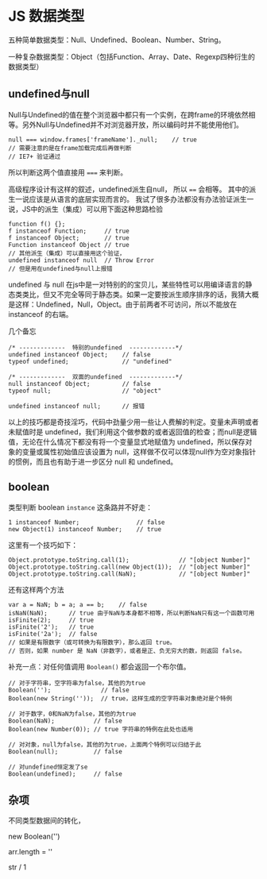 # JS 数据类型

五种简单数据类型：Null、Undefined、Boolean、Number、String。

一种复杂数据类型：Object（包括Function、Array、Date、Regexp四种衍生的数据类型）

## undefined与null

Null与Undefined的值在整个浏览器中都只有一个实例，在跨frame的环境依然相等。另外Null与Undefined并不对浏览器开放，所以编码时并不能使用他们。

    null === window.frames['frameName']._null;    // true
    // 需要注意的是在frame加载完成后再做判断
    // IE7+ 验证通过

所以判断这两个值直接用 `===` 来判断。

高级程序设计有这样的叙述，undefined派生自null， 所以 `==` 会相等。
其中的派生一说应该是从语言的底层实现而言的。
我试了很多办法都没有办法验证派生一说，JS中的派生（集成）可以用下面这种思路检验

    function f() {};
    f instanceof Function;     // true
    f instanceof Object;       // true
    Function instanceof Object // true
    // 其他派生（集成）可以直接用这个验证，
    undefined instanceof null  // Throw Error
    // 但是用在undefined与null上报错

undefined 与 null 在js中是一对特别的的宝贝儿，某些特性可以用编译语言的静态类类比，但又不完全等同于静态类。如果一定要按派生顺序排序的话，我猜大概是这样：Undefined，Null，Object。由于前两者不可访问，所以不能放在 instanceof 的右端。

几个备忘

    /* -------------  特别的undefined  -------------*/
    undefined instanceof Object;    // false
    typeof undefined;               // "undefined"  
    
    /* -------------  双面的undefined  -------------*/
    null instanceof Object;         // false
    typeof null;                    // "object"
    
    undefined instanceof null;      // 报错

以上的技巧都是奇技淫巧，代码中劲量少用一些让人费解的判定。变量未声明或者未赋值时是 undefined，我们利用这个做参数的或者返回值的检查；而null是逻辑值，无论在什么情况下都没有将一个变量显式地赋值为 undefined，所以保存对象的变量或属性初始值应该设置为 null，这样做不仅可以体现null作为空对象指针的惯例，而且也有助于进一步区分 null 和 undefined。

## boolean

类型判断 boolean `instance` 这条路并不好走：

    1 instanceof Number;                // false
    new Object(1) instanceof Number;    // true

这里有一个技巧如下：

    Object.prototype.toString.call(1);              // "[object Number]"
    Object.prototype.toString.call(new Object(1));  // "[object Number]"
    Object.prototype.toString.call(NaN);            // "[object Number]"

还有这样两个方法

    var a = NaN; b = a; a == b;    // false
    isNaN(NaN);      // true 由于NaN与本身都不相等，所以判断NaN只有这一个函数可用
    isFinite(2);     // true
    isFinite('2');   // true
    isFinite('2a');  // false
    // 如果是有限数字（或可转换为有限数字），那么返回 true。
    // 否则，如果 number 是 NaN（非数字），或者是正、负无穷大的数，则返回 false。

补充一点：对任何值调用 `Boolean()` 都会返回一个布尔值。

    // 对于字符串，空字符串为false，其他的为true
    Boolean('');              // false
    Boolean(new String(''));  // true，这样生成的空字符串对象绝对是个特例

    // 对于数字，0和NaN为false，其他的为true
    Boolean(NaN);           // false
    Boolean(new Number(0)); // true 字符串的特例在此处也适用

    // 对对象，null为false，其他的为true，上面两个特例可以归结于此
    Boolean(null);          // false

    // 对undefined恒定发了se
    Boolean(undefined);     // false


## 杂项

不同类型数据间的转化，

new Boolean('')

arr.length = ''

str / 1